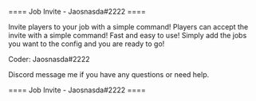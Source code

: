 ==== Job Invite - Jaosnasda#2222 ====

Invite players to your job with a simple command!
Players can accept the invite with a simple command!
Fast and easy to use! Simply add the jobs you want to the config and you are ready to go!
    
Coder: Jaosnasda#2222

Discord message me if you have any questions or need help.


==== Job Invite - Jaosnasda#2222 ====
